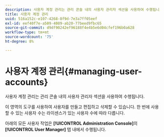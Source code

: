 ```yaml
---
description: 사용자 계정 관리는 관리 콘솔 내의 사용자 관리자 섹션을 사용하여 수행됩니다.
title: 사용자 계정 관리
uuid: 516a152c-e107-4268-8f9d-7e3a7ff05eef
exl-id: eef40f7e-a509-4089-ab20-77beed9fbc65
source-git-commit: d9df90242ef96188f4e4b5e6d04cfef196b0a628
workflow-type: tm+mt
source-wordcount: '75'
ht-degree: 8%

---
```


# 사용자 계정 관리{#managing-user-accounts}

사용자 계정 관리는 관리 콘솔 내의 사용자 관리자 섹션을 사용하여 수행됩니다.

이 영역의 도구를 사용하여 사용자를 만들고 편집하고 삭제할 수 있습니다. 한 번에 사용할 수 있는 사용자 수는 라이센스가 있는 사용자 수에 따라 다릅니다.

아래의 모든 사용자 작업은 **[!UICONTROL Administration Console]**&#x200B;의 **[!UICONTROL User Manager]** 탭 내에서 수행됩니다.
